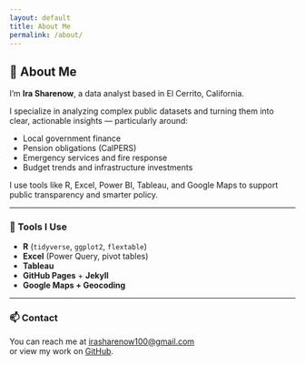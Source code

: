 ```yaml
---
layout: default
title: About Me
permalink: /about/
---
```


## 👋 About Me

I’m **Ira Sharenow**, a data analyst based in El Cerrito, California.

I specialize in analyzing complex public datasets and turning them into clear, actionable insights — particularly around:

- Local government finance
- Pension obligations (CalPERS)
- Emergency services and fire response
- Budget trends and infrastructure investments

I use tools like R, Excel, Power BI, Tableau, and Google Maps to support public transparency and smarter policy.

---

### 🧰 Tools I Use

- **R** (`tidyverse`, `ggplot2`, `flextable`)
- **Excel** (Power Query, pivot tables)
- **Tableau**
- **GitHub Pages** + **Jekyll**
- **Google Maps + Geocoding**

---

### 📫 Contact

You can reach me at [irasharenow100@gmail.com](mailto:irasharenow100@gmail.com)  
or view my work on [GitHub](https://github.com/IraSharenow100).
